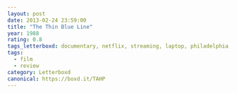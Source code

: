 ```yaml
---
layout: post 
date: 2013-02-24 23:59:00
title: "The Thin Blue Line"
year: 1988
rating: 0.8
tags_letterboxd: documentary, netflix, streaming, laptop, philadelphia, Leah
tags:
  - film
  - review
category: Letterboxd
canonical: https://boxd.it/TAHP
---
```

